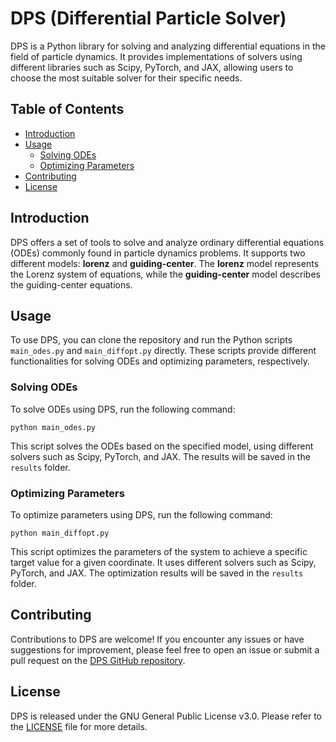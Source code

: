 # DPS (Differential Particle Solver)

DPS is a Python library for solving and analyzing differential equations in the field of particle dynamics. It provides implementations of solvers using different libraries such as Scipy, PyTorch, and JAX, allowing users to choose the most suitable solver for their specific needs.

## Table of Contents
- [Introduction](#introduction)
- [Usage](#usage)
  - [Solving ODEs](#solving-odes)
  - [Optimizing Parameters](#optimizing-parameters)
- [Contributing](#contributing)
- [License](#license)

## Introduction
DPS offers a set of tools to solve and analyze ordinary differential equations (ODEs) commonly found in particle dynamics problems. It supports two different models: **lorenz** and **guiding-center**. The **lorenz** model represents the Lorenz system of equations, while the **guiding-center** model describes the guiding-center equations.

## Usage
To use DPS, you can clone the repository and run the Python scripts `main_odes.py` and `main_diffopt.py` directly. These scripts provide different functionalities for solving ODEs and optimizing parameters, respectively.

### Solving ODEs
To solve ODEs using DPS, run the following command:
```shell
python main_odes.py
```

This script solves the ODEs based on the specified model, using different solvers such as Scipy, PyTorch, and JAX. The results will be saved in the `results` folder.

### Optimizing Parameters
To optimize parameters using DPS, run the following command:
```shell
python main_diffopt.py
```

This script optimizes the parameters of the system to achieve a specific target value for a given coordinate. It uses different solvers such as Scipy, PyTorch, and JAX. The optimization results will be saved in the `results` folder.

## Contributing
Contributions to DPS are welcome! If you encounter any issues or have suggestions for improvement, please feel free to open an issue or submit a pull request on the [DPS GitHub repository](https://github.com/rogeriojorge/DPS).

## License
DPS is released under the GNU General Public License v3.0. Please refer to the [LICENSE](https://github.com/rogeriojorge/DPS/blob/main/LICENSE) file for more details.